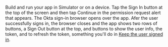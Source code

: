 Build and run your app in Simulator or on a device. Tap the Sign In button at the top of the screen and then tap Continue in the permission request alert that appears. The Okta sign-in browser opens over the app. Afer the user successfully signs in, the browser closes and the app shows two rows of buttons, a Sign Out button at the top, and buttons to show the user info, the token, and to refresh the token, something you'll do in [Keep the user signed in](#keep-the-user-signed-in).